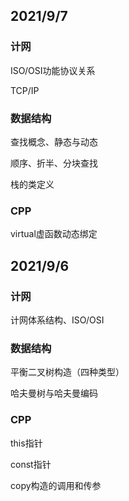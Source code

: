 ## 2021/9/7

### 计网

ISO/OSI功能协议关系

TCP/IP

### 数据结构

查找概念、静态与动态

顺序、折半、分块查找

栈的类定义

### CPP

virtual虚函数动态绑定

## 2021/9/6

### 计网

计网体系结构、ISO/OSI

### 数据结构

平衡二叉树构造（四种类型）

哈夫曼树与哈夫曼编码

### CPP

this指针

const指针

copy构造的调用和传参